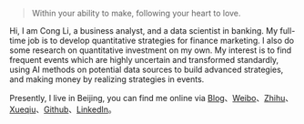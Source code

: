 > Within your ability to make, following your heart to love. 

Hi, I am Cong Li, a business analyst, and a data scientist in banking. My full-time job is to develop quantitative strategies for finance marketing. I also do some research on quantitative investment on my own. My interest is to find frequent events which are highly uncertain and transformed standardly, using AI methods on potential data sources to build advanced strategies, and making money by realizing strategies in events. 

Presently, I live in Beijing, you can find me online via [Blog](http://www.congli.pw)、[Weibo](https://weibo.com/18910006720)、[Zhihu](https://www.zhihu.com/people/lierzong)、[Xueqiu](https://xueqiu.com/5290740951)、[Github](https://github.com/con-li)、[LinkedIn](https://www.linkedin.com/in/cong-li-a97b3053)。


